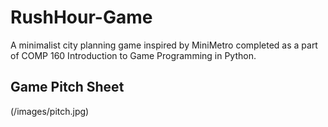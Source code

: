 # RushHour-Game
A minimalist city planning game inspired by MiniMetro completed as a part of COMP 160 Introduction to Game Programming in Python.

## Game Pitch Sheet
(/images/pitch.jpg)
